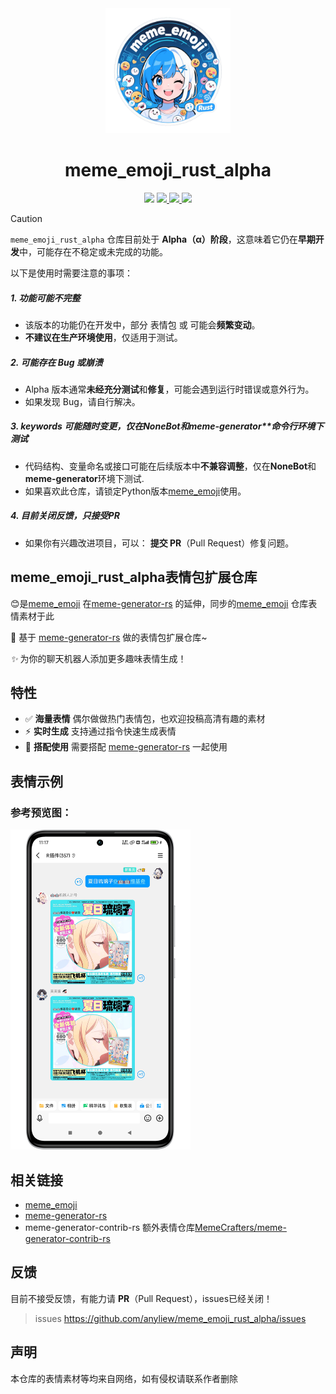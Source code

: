 <div align="center">
<img src="./picture/logo.png" width=200 />

# meme_emoji_rust_alpha 

<p align="center">
  <img src="https://img.shields.io/github/license/MemeCrafters/meme-generator-rs">
  <a href="https://crates.io/crates/meme_generator">
    <img src="https://img.shields.io/crates/v/meme_generator">
  </a>
  <a href="https://pypi.org/project/meme-generator">
    <img src="https://img.shields.io/pypi/v/meme-generator">
  </a>
  <a href="https://qm.qq.com/q/DVb9aGPmaQ">
    <img src="https://img.shields.io/badge/QQ%E7%BE%A4-743103809-orange">
  </a>
</p>
</div>

> [!CAUTION]
> `meme_emoji_rust_alpha` 仓库目前处于 **Alpha（α）阶段**，这意味着它仍在**早期开发**中，可能存在不稳定或未完成的功能。
>
> 以下是使用时需要注意的事项：
>
> ##### **1. 功能可能不完整**
>
> - 该版本的功能仍在开发中，部分 表情包 或 可能会**频繁变动**。
> - **不建议在生产环境使用**，仅适用于测试。
>
> ##### **2. 可能存在 Bug 或崩溃**
>
> - Alpha 版本通常**未经充分测试**和**修复**，可能会遇到运行时错误或意外行为。
> - 如果发现 Bug，请自行解决。
>
> ##### **3. keywords 可能随时变更，仅在NoneBot和**meme-generator**命令行环境下测试
>
> - 代码结构、变量命名或接口可能在后续版本中**不兼容调整**，仅在**NoneBot**和**meme-generator**环境下测试.
> - 如果喜欢此仓库，请锁定Python版本[meme_emoji](https://github.com/anyliew/meme_emoji)使用。
>
> ##### **4. 目前关闭反馈，只接受PR**
>
> - 如果你有兴趣改进项目，可以： **提交 PR**（Pull Request）修复问题。


## meme_emoji_rust_alpha表情包扩展仓库 

😊是[meme_emoji](https://github.com/anyliew/meme_emoji) 在[meme-generator-rs](https://github.com/MemeCrafters/meme-generator-rs) 的延伸，同步的[meme_emoji](https://github.com/anyliew/meme_emoji) 仓库表情素材于此

🚀 基于 [meme-generator-rs](https://github.com/MemeCrafters/meme-generator-rs) 做的表情包扩展仓库~

*✨* 为你的聊天机器人添加更多趣味表情生成！

## 特性

- ✅ **海量表情** 偶尔做做热门表情包，也欢迎投稿高清有趣的素材
- ⚡ **实时生成** 支持通过指令快速生成表情
- 🔄 **搭配使用** 需要搭配 [meme-generator-rs](https://github.com/MemeCrafters/meme-generator-rs) 一起使用

## 表情示例
### 参考预览图：
<img src="./picture/Phone.png" alt="image-20250312190444844" style="zoom:50%;" />

## 相关链接

- [meme_emoji](https://github.com/anyliew/meme_emoji)
- [meme-generator-rs](https://github.com/MemeCrafters/meme-generator-rs) 
- meme-generator-contrib-rs 额外表情仓库[MemeCrafters/meme-generator-contrib-rs](https://github.com/MemeCrafters/meme-generator-contrib-rs) 

## 反馈
目前不接受反馈，有能力请 **PR**（Pull Request），issues已经关闭！

> issues https://github.com/anyliew/meme_emoji_rust_alpha/issues 


## 声明

本仓库的表情素材等均来自网络，如有侵权请联系作者删除
